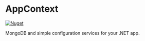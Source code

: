 # AppContext

[![Nuget](https://img.shields.io/nuget/v/HC.AppContext)](https://www.nuget.org/packages/HC.AppContext)

MongoDB and simple configuration services for your .NET app.
